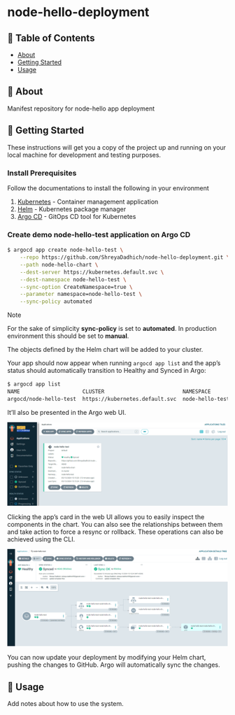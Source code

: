 # node-hello-deployment

## 📝 Table of Contents
- [About](#about)
- [Getting Started](#getting_started)
- [Usage](#usage)

## 🧐 About <a name = "about"></a>
Manifest repository for node-hello app deployment

## 🏁 Getting Started <a name = "getting_started"></a>
These instructions will get you a copy of the project up and running on your local machine for development and testing purposes. 

### Install Prerequisites
Follow the documentations to install the following in your environment
1. [Kubernetes](https://kubernetes.io/docs/setup/) - Container management application
2. [Helm](https://helm.sh/docs/intro/install/) - Kubernetes package manager
3. [Argo CD](https://argo-cd.readthedocs.io/en/stable/getting_started/) - GitOps CD tool for Kubernetes

### Create demo **node-hello-test** application on Argo CD
```bash
$ argocd app create node-hello-test \
    --repo https://github.com/ShreyaDadhich/node-hello-deployment.git \
    --path node-hello-chart \
    --dest-server https://kubernetes.default.svc \
    --dest-namespace node-hello-test \
    --sync-option CreateNamespace=true \
    --parameter namespace=node-hello-test \
    --sync-policy automated 
```
> [!NOTE]  
> For the sake of simplicity **sync-policy** is set to **automated**. In production environment this should be set to **manual**.

The objects defined by the Helm chart will be added to your cluster. 

Your app should now appear when running `argocd app list` and the app’s status should automatically transition to Healthy and Synced in Argo:
```bash
$ argocd app list
NAME                    CLUSTER                         NAMESPACE        PROJECT  STATUS   HEALTH       SYNCPOLICY  CONDITIONS       REPO                                                        PATH              TARGET     
argocd/node-hello-test  https://kubernetes.default.svc  node-hello-test  default  Synced   Healthy      Auto        <none>           https://github.com/ShreyaDadhich/node-hello-deployment.git  node-hello-chart
```

It’ll also be presented in the Argo web UI.

![alt text](image-4.png)

Clicking the app’s card in the web UI allows you to easily inspect the components in the chart. You can also see the relationships between them and take action to force a resync or rollback. These operations can also be achieved using the CLI.

![Helm chart view](image-2.png)

You can now update your deployment by modifying your Helm chart, pushing the changes to GitHub. Argo will automatically sync the changes.

## 🎈 Usage <a name="usage"></a>
Add notes about how to use the system.



